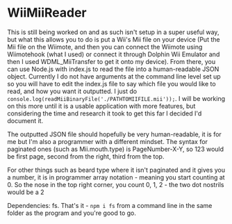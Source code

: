 # WiiMiiReader
This is still being worked on and as such isn't setup in a super useful way, but what this allows you to do is put a Wii's Mii file on your device (Put the Mii file on the Wiimote, and then you can connect the Wiimote using Wiimotehook (what I used) or connect it through Dolphin Wii Emulator and then I used WDML_MiiTransfer to get it onto my device). From there, you can use Node.js with index.js to read the file into a human-readable JSON object. Currently I do not have arguments at the command line level set up so you will have to edit the index.js file to say which file you would like to read, and how you want it outputted. I just do `console.log(readMiiBinaryFile('./PATHTOMIIFILE.mii'));`. I will be working on this more until it is a usable application with more features, but considering the time and research it took to get this far I decided I'd document it.

The outputted JSON file should hopefully be very human-readable, it is for me but I'm also a programmer with a different mindset. The syntax for paginated ones (such as Mii.mouth.type) is PageNumber-X-Y, so 123 would be first page, second from the right, third from the top.

For other things such as beard type where it isn't paginated and it gives you a number, it is in programmer array notation - meaning you start counting at 0. So the nose in the top right corner, you count 0, 1, 2 - the two dot nostrils would be a 2


Dependencies: fs. That's it - `npm i fs` from a command line in the same folder as the program and you're good to go.

